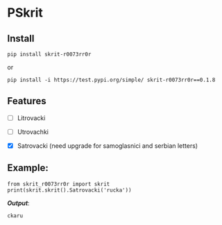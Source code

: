 # PSkrit

## Install

```
pip install skrit-r0073rr0r
``` 

or

```
pip install -i https://test.pypi.org/simple/ skrit-r0073rr0r==0.1.8
``` 

## Features

- [ ] Litrovacki
- [ ] Utrovachki
- [x] Satrovacki (need upgrade for samoglasnici and serbian letters)


## Example:

```
from skrit_r0073rr0r import skrit
print(skrit.skrit().Satrovacki('rucka'))
```

***Output***:

`` ckaru ``
